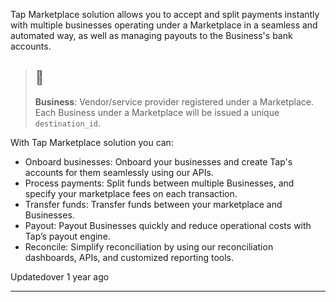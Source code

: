 Tap Marketplace solution allows you to accept and split payments instantly with multiple businesses operating under a Marketplace in a seamless and automated way, as well as managing payouts to the Business's bank accounts.

> ## 📘
>
> **Business**: Vendor/service provider registered under a Marketplace. Each Business under a Marketplace will be issued a unique `destination_id`.

With Tap Marketplace solution you can:

- Onboard businesses: Onboard your businesses and create Tap's accounts for them seamlessly using our APIs.
- Process payments: Split funds between multiple Businesses, and specify your marketplace fees on each transaction.
- Transfer funds: Transfer funds between your marketplace and Businesses.
- Payout: Payout Businesses quickly and reduce operational costs with Tap’s payout engine.
- Reconcile: Simplify reconciliation by using our reconciliation dashboards, APIs, and customized reporting tools.

Updatedover 1 year ago

* * *